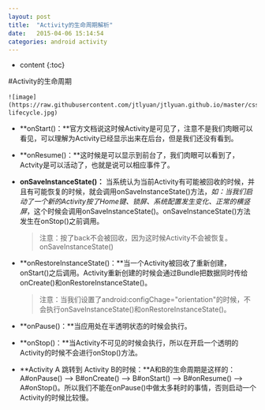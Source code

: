 ```yaml
---
layout: post
title:  "Activity的生命周期解析"
date:   2015-04-06 15:14:54
categories: android activity
---
```


* content
{:toc}

#Activity的生命周期


	![image](https://raw.githubusercontent.com/jtlyuan/jtlyuan.github.io/master/css/pics/activity-lifecycle.jpg)

* **onStart()：**官方文档说这时候Activity是可见了，注意不是我们肉眼可以看见，可以理解为Activity已经显示出来在后台，但是我们还没有看到。

* **onResume()：**这时候是可以显示到前台了，我们肉眼可以看到了，Actvity是可以活动了，也就是说可以相应事件了。

* **onSaveInstanceState()：** 当系统认为当前Activity有可能被回收的时候，并且有可能恢复的时候，就会调用onSaveInstanceState()方法，*如：当我们启动了一个新的Activity按了Home键、锁屏、系统配置发生变化、正常的横竖屏*，这个时候会调用onSaveInstanceState()。onSaveInstanceState()方法发生在onStop()之前调用。
	>注意：按了back不会被回收，因为这时候Activity不会被恢复。onSaveInstanceState()

* **onRestoreInstanceState()：**当一个Activity被回收了重新创建，onStart()之后调用。Activity重新创建的时候会通过Bundle把数据同时传给onCreate()和onRestoreInstanceState()。

	> 注意：当我们设置了android:configChage="orientation"的时候，不会执行onSaveInstanceState()和onRestoreInstanceState()。

* **onPause()：**当应用处在半透明状态的时候会执行。

* **onStop()：**当Activity不可见的时候会执行，所以在开启一个透明的Activity的时候不会进行onStop()方法。

* **Activity A 跳转到 Activity B的时候：**A和B的生命周期是这样的：A#onPause() --> B#onCreate() --> B#onStart() --> B#onResume() --> A#onStop()。所以我们不能在onPause()中做太多耗时的事情，否则启动一个Activity的时候比较慢。
